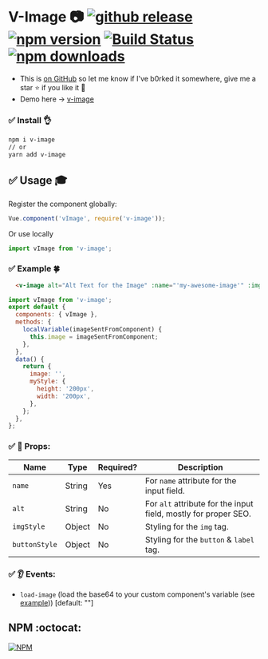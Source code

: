 # V-Image :camera: <a href="https://github.com/vinayakkulkarni/v-image/releases/latest"><img src="https://img.shields.io/github/release/vinayakkulkarni/v-image.svg" alt="github release"></a> <a href="http://npmjs.org/package/v-image"><img src="https://img.shields.io/npm/v/v-image.svg" alt="npm version"></a> <a href="https://travis-ci.org/vinayakkulkarni/v-image"><img src="https://travis-ci.org/vinayakkulkarni/v-image.svg?branch=master" alt="Build Status"></a> <a href="http://npm-stat.com/charts.html?package=v-image"><img src="https://img.shields.io/npm/dm/v-image.svg" alt="npm downloads"></a>

+ This is [on GitHub](https://github.com/vinayakkulkarni/v-image)  so let me know if I've b0rked it somewhere, give me a star :star: if you like it :beers:
+ Demo here -> [v-image](https://vinayakkulkarni.github.io/v-image/)

### :white_check_mark: Install :ok_hand:
``` bash
npm i v-image
// or 
yarn add v-image
```

## :white_check_mark: Usage :mortar_board:

Register the component globally:
```javascript
Vue.component('vImage', require('v-image'));
```
Or use locally
```javascript
import vImage from 'v-image';
```

### :white_check_mark: Example :four_leaf_clover: 

```html
  <v-image alt="Alt Text for the Image" :name="'my-awesome-image'" :img-style="myStyle" @load-image="localVariable"></v-image>
```
```js
import vImage from 'v-image';
export default {
  components: { vImage },
  methods: {
    localVariable(imageSentFromComponent) {
      this.image = imageSentFromComponent;
    },
  },
  data() {
    return {
      image: '',
      myStyle: {
        height: '200px',
        width: '200px',
      },
    };
  },
};
```

### :white_check_mark: :book: Props: 
| Name | Type | Required? | Description |
| --- | --- | --- | --- |
| `name` | String | Yes | For `name` attribute for the input field. |
| `alt` | String | No | For `alt` attribute for the input field, mostly for proper SEO. |
| `imgStyle` | Object | No | Styling for the `img` tag. |
| `buttonStyle` | Object | No | Styling for the `button` & `label` tag. |


### :white_check_mark: :ear: Events: 
+ `load-image` (load the base64 to your custom component's variable (see [example](https://github.com/vinayakkulkarni/v-image/tree/master/example))) [default: ""]

## NPM :octocat:  

[![NPM](https://nodei.co/npm/v-image.png?downloads=true&downloadRank=true&stars=true)](https://nodei.co/npm/v-image/)

